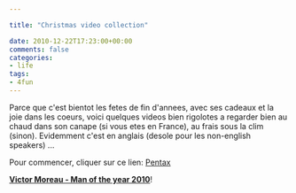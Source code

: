 ```yaml
---

title: "Christmas video collection"

date: 2010-12-22T17:23:00+00:00
comments: false
categories: 
- life
tags:
- 4fun
---
```


Parce que c'est bientot les fetes de fin d'annees, avec ses cadeaux et la joie dans les coeurs, voici quelques videos bien rigolotes a regarder bien au chaud dans son canape (si vous etes en France), au frais sous la clim (sinon). Evidemment c'est en anglais (desole pour les non-english speakers) ...

Pour commencer, cliquer sur ce lien:
[Pentax](media/http://www.differentbypentax.com/#/video/4d12a0db78e70 "Pentax Be Famous")

**[Victor Moreau - Man of the year 2010](media/http://www.differentbypentax.com/#/video/4d12a0db78e70 "Pentax Be Famous")**!


